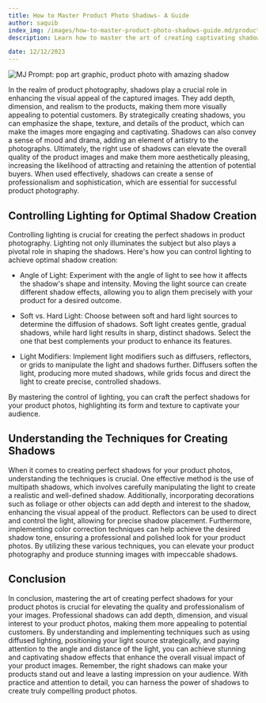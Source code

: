 ```yaml
---
title: How to Master Product Photo Shadows- A Guide
author: saquib
index_img: /images/how-to-master-product-photo-shadows-guide.md/product-photo-with-amazing-shadow.webp
description: Learn how to master the art of creating captivating shadows in product photography. Explore lighting techniques and expert tips to elevate your product images with depth and dimension

date: 12/12/2023
---
```


![MJ Prompt: pop art graphic, product photo with amazing shadow](/images/how-to-master-product-photo-shadows-guide.md/product-photo-with-amazing-shadow.webp)

In the realm of product photography, shadows play a crucial role in enhancing the visual appeal of the captured images. They add depth, dimension, and realism to the products, making them more visually appealing to potential customers. By strategically creating shadows, you can emphasize the shape, texture, and details of the product, which can make the images more engaging and captivating. Shadows can also convey a sense of mood and drama, adding an element of artistry to the photographs. Ultimately, the right use of shadows can elevate the overall quality of the product images and make them more aesthetically pleasing, increasing the likelihood of attracting and retaining the attention of potential buyers. When used effectively, shadows can create a sense of professionalism and sophistication, which are essential for successful product photography.

## Controlling Lighting for Optimal Shadow Creation
Controlling lighting is crucial for creating the perfect shadows in product photography. Lighting not only illuminates the subject but also plays a pivotal role in shaping the shadows. Here's how you can control lighting to achieve optimal shadow creation:

- Angle of Light: Experiment with the angle of light to see how it affects the shadow's shape and intensity. Moving the light source can create different shadow effects, allowing you to align them precisely with your product for a desired outcome.

- Soft vs. Hard Light: Choose between soft and hard light sources to determine the diffusion of shadows. Soft light creates gentle, gradual shadows, while hard light results in sharp, distinct shadows. Select the one that best complements your product to enhance its features.

- Light Modifiers: Implement light modifiers such as diffusers, reflectors, or grids to manipulate the light and shadows further. Diffusers soften the light, producing more muted shadows, while grids focus and direct the light to create precise, controlled shadows.

By mastering the control of lighting, you can craft the perfect shadows for your product photos, highlighting its form and texture to captivate your audience.

## Understanding the Techniques for Creating Shadows
When it comes to creating perfect shadows for your product photos, understanding the techniques is crucial. One effective method is the use of multipath shadows, which involves carefully manipulating the light to create a realistic and well-defined shadow. Additionally, incorporating decorations such as foliage or other objects can add depth and interest to the shadow, enhancing the visual appeal of the product. Reflectors can be used to direct and control the light, allowing for precise shadow placement. Furthermore, implementing color correction techniques can help achieve the desired shadow tone, ensuring a professional and polished look for your product photos. By utilizing these various techniques, you can elevate your product photography and produce stunning images with impeccable shadows.

## Conclusion
In conclusion, mastering the art of creating perfect shadows for your product photos is crucial for elevating the quality and professionalism of your images. Professional shadows can add depth, dimension, and visual interest to your product photos, making them more appealing to potential customers. By understanding and implementing techniques such as using diffused lighting, positioning your light source strategically, and paying attention to the angle and distance of the light, you can achieve stunning and captivating shadow effects that enhance the overall visual impact of your product images. Remember, the right shadows can make your products stand out and leave a lasting impression on your audience. With practice and attention to detail, you can harness the power of shadows to create truly compelling product photos.